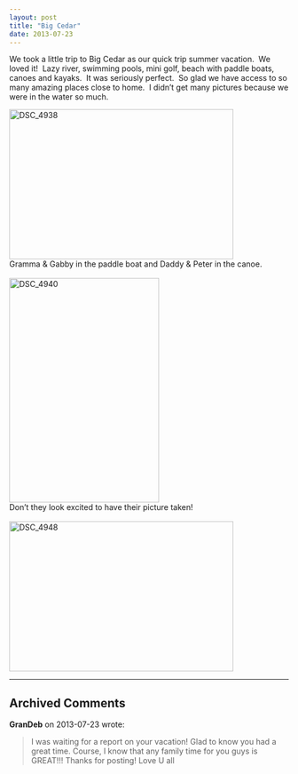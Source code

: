 ```yaml
---
layout: post
title: "Big Cedar"
date: 2013-07-23
---
```


<p>We took a little trip to Big Cedar as our quick trip summer vacation.&#160; We loved it!&#160; Lazy river, swimming pools, mini golf, beach with paddle boats, canoes and kayaks.&#160; It was seriously perfect.&#160; So glad we have access to so many amazing places close to home.&#160; I didn’t get many pictures because we were in the water so much.&#160; </p>  <p><a href="/thepaladinos/assets/images/DSC_4938.jpg" target="_blank"><img style="background-image: none; border-right-width: 0px; margin: 0px; padding-left: 0px; padding-right: 0px; display: inline; border-top-width: 0px; border-bottom-width: 0px; border-left-width: 0px; padding-top: 0px" title="DSC_4938" border="0" alt="DSC_4938" src="/thepaladinos/assets/images/DSC_4938_thumb.jpg" width="404" height="270" /></a>     <br />Gramma &amp; Gabby in the paddle boat and Daddy &amp; Peter in the canoe.     <br />    <br /><a href="/thepaladinos/assets/images/DSC_4940.jpg" target="_blank"><img style="background-image: none; border-right-width: 0px; margin: 0px; padding-left: 0px; padding-right: 0px; display: inline; border-top-width: 0px; border-bottom-width: 0px; border-left-width: 0px; padding-top: 0px" title="DSC_4940" border="0" alt="DSC_4940" src="/thepaladinos/assets/images/DSC_4940_thumb.jpg" width="270" height="404" /></a>     <br />Don’t they look excited to have their picture taken!     <br />    <br /><a href="/thepaladinos/assets/images/DSC_4948.jpg" target="_blank"><img style="background-image: none; border-right-width: 0px; margin: 0px; padding-left: 0px; padding-right: 0px; display: inline; border-top-width: 0px; border-bottom-width: 0px; border-left-width: 0px; padding-top: 0px" title="DSC_4948" border="0" alt="DSC_4948" src="/thepaladinos/assets/images/DSC_4948_thumb.jpg" width="404" height="270" /></a></p>


---

## Archived Comments

**GranDeb** on 2013-07-23 wrote:

> I was waiting for a report on your vacation!  Glad to know you had a great time.  Course, I know that any family time for you guys is GREAT!!!  Thanks for posting!  Love U all
